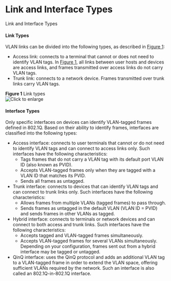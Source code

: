Link and Interface Types
========================

Link and Interface Types

#### Link Types

VLAN links can be divided into the following types, as described in [Figure 1](#EN-US_CONCEPT_0000001130782654__fig894838162111):

* Access link: connects to a terminal that cannot or does not need to identify VLAN tags. In [Figure 1](#EN-US_CONCEPT_0000001130782654__fig894838162111), all links between user hosts and devices are access links, and frames transmitted over access links do not carry VLAN tags.
* Trunk link: connects to a network device. Frames transmitted over trunk links carry VLAN tags.

**Figure 1** Link types  
![](figure/en-us_image_0000001176742363.png "Click to enlarge")
#### Interface Types

Only specific interfaces on devices can identify VLAN-tagged frames defined in 802.1Q. Based on their ability to identify frames, interfaces are classified into the following types:

* Access interface: connects to user terminals that cannot or do not need to identify VLAN tags and can connect to access links only. Such interfaces have the following characteristics:
  + Tags frames that do not carry a VLAN tag with its default port VLAN ID (also known as PVID).
  + Accepts VLAN-tagged frames only when they are tagged with a VLAN ID that matches its PVID.
  + Sends all frames as untagged.
* Trunk interface: connects to devices that can identify VLAN tags and can connect to trunk links only. Such interfaces have the following characteristics:
  + Allows frames from multiple VLANs (tagged frames) to pass through.
  + Sends frames as untagged in the default VLAN (VLAN ID = PVID) and sends frames in other VLANs as tagged.
* Hybrid interface: connects to terminals or network devices and can connect to both access and trunk links. Such interfaces have the following characteristics:
  + Accepts tagged and VLAN-tagged frames simultaneously.
  + Accepts VLAN-tagged frames for several VLANs simultaneously. Depending on your configuration, frames sent out from a hybrid interface may be tagged or untagged.
* QinQ interface: uses the QinQ protocol and adds an additional VLAN tag to a VLAN-tagged frame in order to extend the VLAN space, offering sufficient VLANs required by the network. Such an interface is also called an 802.1Q-in-802.1Q interface.